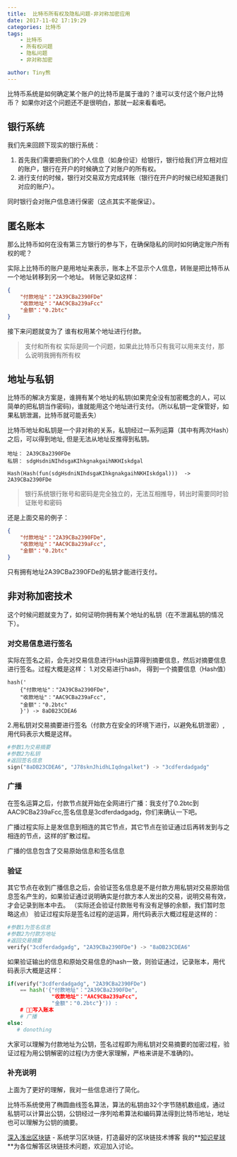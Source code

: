 ```yaml
---
title:  比特币所有权及隐私问题-非对称加密应用
date: 2017-11-02 17:19:29
categories: 比特币
tags:
    - 比特币
    - 所有权问题
    - 隐私问题
    - 非对称加密

author: Tiny熊
---
```


 比特币系统是如何确定某个账户的比特币是属于谁的？谁可以支付这个账户比特币？
 如果你对这个问题还不是很明白，那就一起来看看吧。

<!-- more -->

## 银行系统
我们先来回顾下现实的银行系统：
1. 首先我们需要把我们的个人信息（如身份证）给银行，银行给我们开立相对应的账户，银行在开户的时候确立了对账户的所有权。
2. 进行支付的时候，银行对交易双方完成转账（银行在开户的时候已经知道我们对应的账户）。

同时银行会对账户信息进行保密（这点其实不能保证）。

## 匿名账本

那么比特币如何在没有第三方银行的参与下，在确保隐私的同时如何确定账户所有权的呢？

实际上比特币的账户是用地址来表示，账本上不显示个人信息，转账是把比特币从一个地址转移到另一个地址。
转账记录如这样：
```json
{
    "付款地址"："2A39CBa2390FDe"
    "收款地址"："AAC9CBa239aFcc"
    "金额"："0.2btc"
}
```
接下来问题就变为了 谁有权用某个地址进行付款。
> 支付和所有权 实际是同一个问题，如果此比特币只有我可以用来支付，那么说明我拥有所有权

## 地址与私钥
比特币的解决方案是，谁拥有某个地址的私钥(如果完全没有加密概念的人，可以简单的把私钥当作密码)，谁就能用这个地址进行支付。（所以私钥一定保管好，如果私钥泄漏，比特币就可能丢失）

比特币地址和私钥是一个非对称的关系，私钥经过一系列运算（其中有两次Hash）之后，可以得到地址, 但是无法从地址反推得到私钥。
```
地址： 2A39CBa2390FDe
私钥： sdgHsdniNIhdsgaKIhkgnakgaihNKHIskdgal

Hash(Hash(fun(sdgHsdniNIhdsgaKIhkgnakgaihNKHIskdgal)))  -> 2A39CBa2390FDe
```

> 银行系统银行账号和密码是完全独立的，无法互相推导，转出时需要同时验证账号和密码

还是上面交易的例子：
```json
{
    "付款地址"："2A39CBa2390FDe",
    "收款地址"："AAC9CBa239aFcc",
    "金额"："0.2btc"
}
```
只有拥有地址2A39CBa2390FDe的私钥才能进行支付。

## 非对称加密技术

这个时候问题就变为了，如何证明你拥有某个地址的私钥（在不泄漏私钥的情况下）。

### 对交易信息进行签名
实际在签名之前，会先对交易信息进行Hash运算得到摘要信息，然后对摘要信息进行签名。过程大概是这样：
1.对交易进行hash， 得到一个摘要信息（Hash值）

```
hash('
    {"付款地址"："2A39CBa2390FDe",
    "收款地址"："AAC9CBa239aFcc",
    "金额"："0.2btc"
    }') -> 8aDB23CDEA6
```

2.用私钥对交易摘要进行签名（付款方在安全的环境下进行，以避免私钥泄密）, 用代码表示大概是这样。
```python
#参数1为交易摘要
#参数2为私钥
#返回签名信息
sign("8aDB23CDEA6", "J78sknJhidhLIqdngalket") -> "3cdferdadgadg"
```

### 广播
在签名运算之后，付款节点就开始在全网进行广播：我支付了0.2btc到AAC9CBa239aFcc,签名信息是3cdferdadgadg，你们来确认一下吧。

广播过程实际上是发信息到相连的其它节点，其它节点在验证通过后再转发到与之相连的节点，这样的扩散过程。

广播的信息包含了交易原始信息和签名信息

### 验证

其它节点在收到广播信息之后，会验证签名信息是不是付款方用私钥对交易原始信息签名产生的，如果验证通过说明确实是付款方本人发出的交易，说明交易有效，才会记录到账本中去。
（实际还会验证付款账号有没有足够的余额，我们暂时忽略这点）
验证过程实际是签名过程的逆运算，用代码表示大概过程是这样的：

```python
#参数1为签名信息
#参数2为付款方地址
#返回交易摘要
verify("3cdferdadgadg", "2A39CBa2390FDe") -> "8aDB23CDEA6"
```
如果验证输出的信息和原始交易信息的hash一致，则验证通过，记录账本，用代码表示大概是这样：

``` python
if(verify("3cdferdadgadg", "2A39CBa2390FDe")
    == hash('{"付款地址"："2A39CBa2390FDe",
              "收款地址"："AAC9CBa239aFcc",
              "金额"："0.2btc"}')) :
    # 写入账本 
    # 广播
else:
   # donothing
```

大家可以理解为付款地址为公钥，签名过程即为用私钥对交易摘要的加密过程，验证过程为用公钥解密的过程(为方便大家理解，严格来讲是不准确的)。

### 补充说明
上面为了更好的理解，我对一些信息进行了简化。

比特币系统使用了椭圆曲线签名算法，算法的私钥由32个字节随机数组成，通过私钥可以计算出公钥，公钥经过一序列哈希算法和编码算法得到比特币地址，地址也可以理解为公钥的摘要。


[深入浅出区块链](https://learnblockchain.cn/) - 系统学习区块链，打造最好的区块链技术博客
我的**[知识星球](https://t.xiaomiquan.com/RfAu7uj)**为各位解答区块链技术问题，欢迎加入讨论。
